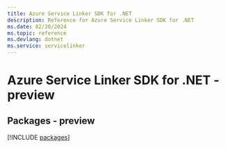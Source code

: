 ```yaml
---
title: Azure Service Linker SDK for .NET
description: Reference for Azure Service Linker SDK for .NET
ms.date: 02/20/2024
ms.topic: reference
ms.devlang: dotnet
ms.service: servicelinker
---
```

# Azure Service Linker SDK for .NET - preview
## Packages - preview
[!INCLUDE [packages](service-linker-index.md)]